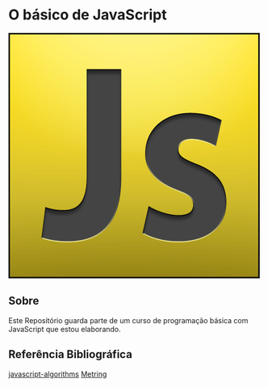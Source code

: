 # O básico de JavaScript
![JavaScript](https://github.com/edsondearaujo/javascript_basic/blob/develop/docs/imagens/js_logo.png)

## Sobre
Este Repositório guarda parte de um curso de programação básica com JavaScript que estou elaborando.


## Referência Bibliográfica
[javascript-algorithms](https://github.com/trekhleb/javascript-algorithms)
[Metring](https://metring.com.br/artigos/javascript)